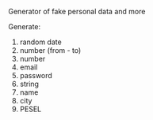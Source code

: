 Generator of fake personal data and more

Generate:
1) random date
2) number (from - to)
3) number
4) email
5) password
6) string
7) name
8) city
9) PESEL